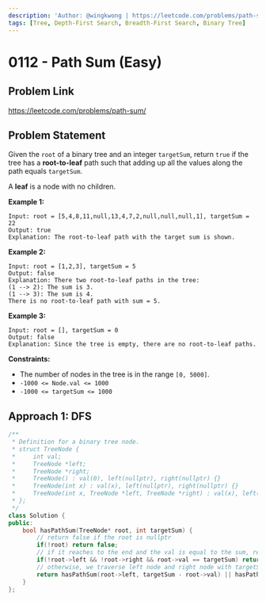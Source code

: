 ```yaml
---
description: 'Author: @wingkwong | https://leetcode.com/problems/path-sum/'
tags: [Tree, Depth-First Search, Breadth-First Search, Binary Tree]
---
```


# 0112 - Path Sum (Easy)

## Problem Link

https://leetcode.com/problems/path-sum/

## Problem Statement

Given the `root` of a binary tree and an integer `targetSum`, return `true` if the tree has a **root-to-leaf** path such that adding up all the values along the path equals `targetSum`.

A **leaf** is a node with no children.

**Example 1:**

```
Input: root = [5,4,8,11,null,13,4,7,2,null,null,null,1], targetSum = 22
Output: true
Explanation: The root-to-leaf path with the target sum is shown.
```

**Example 2:**

```
Input: root = [1,2,3], targetSum = 5
Output: false
Explanation: There two root-to-leaf paths in the tree:
(1 --> 2): The sum is 3.
(1 --> 3): The sum is 4.
There is no root-to-leaf path with sum = 5.
```

**Example 3:**

```
Input: root = [], targetSum = 0
Output: false
Explanation: Since the tree is empty, there are no root-to-leaf paths.
```

**Constraints:**

- The number of nodes in the tree is in the range `[0, 5000]`.
- `-1000 <= Node.val <= 1000`
- `-1000 <= targetSum <= 1000`

## Approach 1: DFS

<Tabs>
<TabItem value="cpp" label="C++">
<SolutionAuthor name="@wingkwong"/>

```cpp
/**
 * Definition for a binary tree node.
 * struct TreeNode {
 *     int val;
 *     TreeNode *left;
 *     TreeNode *right;
 *     TreeNode() : val(0), left(nullptr), right(nullptr) {}
 *     TreeNode(int x) : val(x), left(nullptr), right(nullptr) {}
 *     TreeNode(int x, TreeNode *left, TreeNode *right) : val(x), left(left), right(right) {}
 * };
 */
class Solution {
public:
    bool hasPathSum(TreeNode* root, int targetSum) {
        // return false if the root is nullptr
        if(!root) return false;
        // if it reaches to the end and the val is equal to the sum, return true
        if(!root->left && !root->right && root->val == targetSum) return true;
        // otherwise, we traverse left node and right node with targetSum `sum - root->val`
        return hasPathSum(root->left, targetSum - root->val) || hasPathSum(root->right, targetSum-root->val);
    }
};
```

</TabItem>
</Tabs>